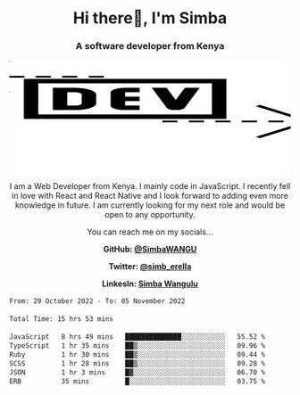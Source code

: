 
<h1 align="center"> Hi there👋, I'm Simba</h1>
<h3 align="center">A software developer from Kenya</h3>

<img src="/arrow-svgrepo-com.svg" margin="auto" width="100%" height="200px">


<p align="center">I am a Web Developer from Kenya. I mainly code in JavaScript. I recently fell in love with React and React Native and I look forward to adding even more knowledge in future. I am currently looking for my next role and would be open to any opportunity.</p>

<p align="center">You can reach me on my socials... </p>

<div align="center">

__<p>  GitHub: [@SimbaWANGU](https://github.com/SimbaWANGU)__  </p>
__<p> Twitter: [@simb_erella](https://twitter.com/simb_erella)__ </p>
__<p> LinkesIn: [Simba Wangulu](https://www.linkedin.com/in/simba-wangulu/)__ </p>

</div>

<!--START_SECTION:waka-->

```text
From: 29 October 2022 - To: 05 November 2022

Total Time: 15 hrs 53 mins

JavaScript   8 hrs 49 mins   ██████████████░░░░░░░░░░░   55.52 %
TypeScript   1 hr 35 mins    ██▒░░░░░░░░░░░░░░░░░░░░░░   09.96 %
Ruby         1 hr 30 mins    ██▒░░░░░░░░░░░░░░░░░░░░░░   09.44 %
SCSS         1 hr 28 mins    ██▒░░░░░░░░░░░░░░░░░░░░░░   09.28 %
JSON         1 hr 3 mins     █▓░░░░░░░░░░░░░░░░░░░░░░░   06.70 %
ERB          35 mins         █░░░░░░░░░░░░░░░░░░░░░░░░   03.75 %
```

<!--END_SECTION:waka-->
